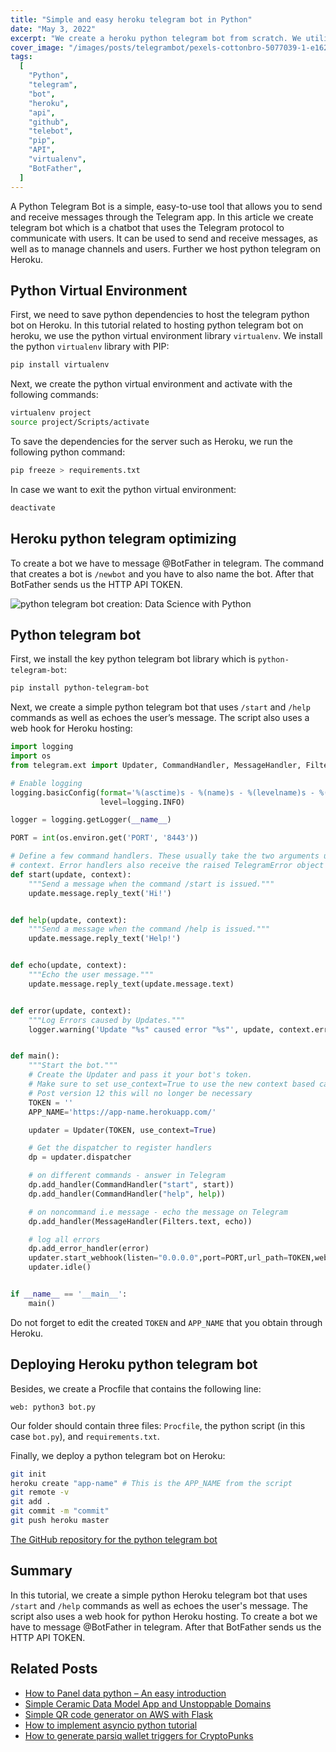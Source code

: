 ```yaml
---
title: "Simple and easy heroku telegram bot in Python"
date: "May 3, 2022"
excerpt: "We create a heroku python telegram bot from scratch. We utilize python telebot library and host the project on Heroku."
cover_image: "/images/posts/telegrambot/pexels-cottonbro-5077039-1-e1629301426265.webp"
tags:
  [
    "Python",
    "telegram",
    "bot",
    "heroku",
    "api",
    "github",
    "telebot",
    "pip",
    "API",
    "virtualenv",
    "BotFather",
  ]
---
```


A Python Telegram Bot is a simple, easy-to-use tool that allows you to send and receive messages through the Telegram app.
In this article we create telegram bot which is a chatbot that uses the Telegram protocol to communicate with users.
It can be used to send and receive messages, as well as to manage channels and users. Further we host python telegram on Heroku.

## Python Virtual Environment

First, we need to save python dependencies to host the telegram python bot on Heroku. In this tutorial related to hosting python telegram bot on heroku, we use the python virtual environment library `virtualenv`. We install the python `virtualenv` library with PIP:

```bash
pip install virtualenv
```

Next, we create the python virtual environment and activate with the following commands:

```bash
virtualenv project
source project/Scripts/activate
```

To save the dependencies for the server such as Heroku, we run the following python command:

```bash
pip freeze > requirements.txt
```

In case we want to exit the python virtual environment:

```bash
deactivate
```

## Heroku python telegram optimizing

To create a bot we have to message @BotFather in telegram. The command that creates a bot is `/newbot` and you have to also name the bot. After that BotFather sends us the HTTP API TOKEN.

![python telegram bot creation: Data Science with Python](/images/posts/telegrambot/image-7.webp)

## Python telegram bot

First, we install the key python telegram bot library which is `python-telegram-bot`:

```bash
pip install python-telegram-bot
```

Next, we create a simple python telegram bot that uses `/start` and `/help` commands as well as echoes the user’s message. The script also uses a web hook for Heroku hosting:

```python
import logging
import os
from telegram.ext import Updater, CommandHandler, MessageHandler, Filters

# Enable logging
logging.basicConfig(format='%(asctime)s - %(name)s - %(levelname)s - %(message)s',
                    level=logging.INFO)

logger = logging.getLogger(__name__)

PORT = int(os.environ.get('PORT', '8443'))

# Define a few command handlers. These usually take the two arguments update and
# context. Error handlers also receive the raised TelegramError object in error.
def start(update, context):
    """Send a message when the command /start is issued."""
    update.message.reply_text('Hi!')


def help(update, context):
    """Send a message when the command /help is issued."""
    update.message.reply_text('Help!')


def echo(update, context):
    """Echo the user message."""
    update.message.reply_text(update.message.text)


def error(update, context):
    """Log Errors caused by Updates."""
    logger.warning('Update "%s" caused error "%s"', update, context.error)


def main():
    """Start the bot."""
    # Create the Updater and pass it your bot's token.
    # Make sure to set use_context=True to use the new context based callbacks
    # Post version 12 this will no longer be necessary
    TOKEN = ''
    APP_NAME='https://app-name.herokuapp.com/'

    updater = Updater(TOKEN, use_context=True)

    # Get the dispatcher to register handlers
    dp = updater.dispatcher

    # on different commands - answer in Telegram
    dp.add_handler(CommandHandler("start", start))
    dp.add_handler(CommandHandler("help", help))

    # on noncommand i.e message - echo the message on Telegram
    dp.add_handler(MessageHandler(Filters.text, echo))

    # log all errors
    dp.add_error_handler(error)
    updater.start_webhook(listen="0.0.0.0",port=PORT,url_path=TOKEN,webhook_url=APP_NAME + TOKEN)
    updater.idle()


if __name__ == '__main__':
    main()
```

Do not forget to edit the created `TOKEN` and `APP_NAME` that you obtain through Heroku.

## Deploying Heroku python telegram bot

Besides, we create a Procfile that contains the following line:

`web: python3 bot.py`

Our folder should contain three files: `Procfile`, the python script (in this case `bot.py`), and `requirements.txt`.

Finally, we deploy a python telegram bot on Heroku:

```bash
git init
heroku create "app-name" # This is the APP_NAME from the script
git remote -v
git add .
git commit -m "commit"
git push heroku master
```

[The GitHub repository for the python telegram bot](https://github.com/dspytdao/Telegram_bot_py_heroku)

## Summary

In this tutorial, we create a simple python Heroku telegram bot that uses `/start` and `/help` commands as well as echoes the user's message. The script also uses a web hook for python Heroku hosting. To create a bot we have to message @BotFather in telegram. After that BotFather sends us the HTTP API TOKEN.

## Related Posts

- [How to Panel data python – An easy introduction](https://dspyt.com/panel-data-econometrics-an-introduction-with-an-example-in-python)
- [Simple Ceramic Data Model App and Unstoppable Domains](https://dspyt.com/simple-app-with-ceramic-data-model-and-unstoppable-domains)
- [Simple QR code generator on AWS with Flask](https://dspyt.com/simple-qr-code-generator-on-aws-with-flask)
- [How to implement asyncio python tutorial](https://dspyt.com/simple-asynchronous-python-webscraper-tutorial)
- [How to generate parsiq wallet triggers for CryptoPunks](https://dspyt.com/generating-fast-and-easy-parsiq-triggers-for-cryptopunks)
